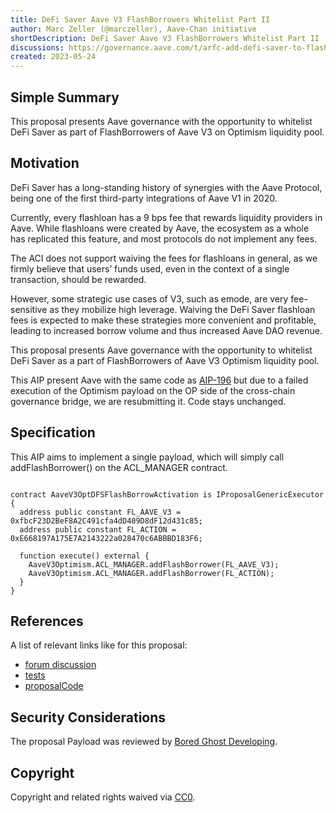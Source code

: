 ```yaml
---
title: DeFi Saver Aave V3 FlashBorrowers Whitelist Part II
author: Marc Zeller (@marczeller), Aave-Chan initiative
shortDescription: DeFi Saver Aave V3 FlashBorrowers Whitelist Part II
discussions: https://governance.aave.com/t/arfc-add-defi-saver-to-flashborrowers-on-aave-v3/12410
created: 2023-05-24
---
```


## Simple Summary
This proposal presents Aave governance with the opportunity to whitelist DeFi Saver as part of FlashBorrowers of Aave V3 on Optimism liquidity pool.

## Motivation
DeFi Saver has a long-standing history of synergies with the Aave Protocol, being one of the first third-party integrations of Aave V1 in 2020.

Currently, every flashloan has a 9 bps fee that rewards liquidity providers in Aave. While flashloans were created by Aave, the ecosystem as a whole has replicated this feature, and most protocols do not implement any fees.

The ACI does not support waiving the fees for flashloans in general, as we firmly believe that users’ funds used, even in the context of a single transaction, should be rewarded.

However, some strategic use cases of V3, such as emode, are very fee-sensitive as they mobilize high leverage. Waiving the DeFi Saver flashloan fees is expected to make these strategies more convenient and profitable, leading to increased borrow volume and thus increased Aave DAO revenue.

This proposal presents Aave governance with the opportunity to whitelist DeFi Saver as a part of FlashBorrowers of Aave V3 Optimism liquidity pool.

This AIP present Aave with the same code as [AIP-196](https://app.aave.com/governance/proposal/196/) but due to  a failed execution of the Optimism payload on the OP side of the cross-chain governance bridge, we are resubmitting it.
Code stays unchanged.

## Specification

This AIP aims to implement a single payload, which will simply call addFlashBorrower() on the ACL_MANAGER contract.

```solidity

contract AaveV3OptDFSFlashBorrowActivation is IProposalGenericExecutor {
  address public constant FL_AAVE_V3 = 0xfbcF23D2BeF8A2C491cfa4dD409D8dF12d431c85;
  address public constant FL_ACTION = 0xE668197A175E7A2143222a028470c6ABBBD183F6;

  function execute() external {
    AaveV3Optimism.ACL_MANAGER.addFlashBorrower(FL_AAVE_V3);
    AaveV3Optimism.ACL_MANAGER.addFlashBorrower(FL_ACTION);
  }
}
```

## References

A list of relevant links like for this proposal:

- [forum discussion](https://governance.aave.com/t/arfc-add-defi-saver-to-flashborrowers-on-aave-v3/12410)
- [tests](https://github.com/bgd-labs/aave-proposals/blob/main/src/AaveV3DFSFlashBorrow_20230524/AaveV3ETHDFSFlashBorrowActivation_20230403_test.t.sol)
- [proposalCode](https://github.com/bgd-labs/aave-proposals/blob/main/src/AaveV3DFSFlashBorrow_20230524/AaveV3DFSFlashBorrow_20230524.sol)

## Security Considerations

The proposal Payload was reviewed by [Bored Ghost Developing](https://bgdlabs.com/).

## Copyright

Copyright and related rights waived via [CC0](https://creativecommons.org/publicdomain/zero/1.0/).
